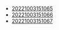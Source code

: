 - [20221003151065](/zet/20221003151065/README.md)
- [20221003151066](/zet/20221003151066/README.md)
- [20221003151067](/zet/20221003151067/README.md)
